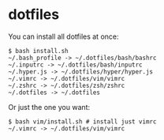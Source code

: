 # dotfiles

You can install all dotfiles at once:

```shell
$ bash install.sh 
~/.bash_profile -> ~/.dotfiles/bash/bashrc
~/.inputrc -> ~/.dotfiles/bash/inputrc
~/.hyper.js -> ~/.dotfiles/hyper/hyper.js
~/.vimrc -> ~/.dotfiles/vim/vimrc
~/.zshrc -> ~/.dotfiles/zsh/zshrc
~/.dotfiles -> ~/.dotfiles
```

Or just the one you want:

```shell
$ bash vim/install.sh # install just vimrc
~/.vimrc -> ~/.dotfiles/vim/vimrc
```


